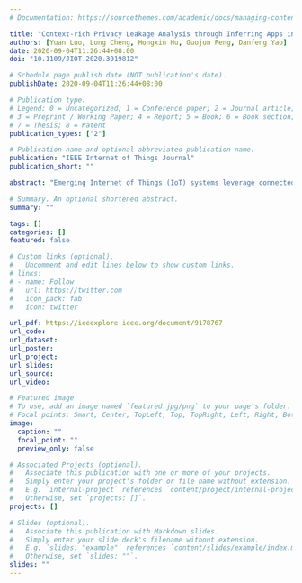```yaml
---
# Documentation: https://sourcethemes.com/academic/docs/managing-content/

title: "Context-rich Privacy Leakage Analysis through Inferring Apps in Smart Home IoT"
authors: [Yuan Luo, Long Cheng, Hongxin Hu, Guojun Peng, Danfeng Yao]
date: 2020-09-04T11:26:44+08:00
doi: "10.1109/JIOT.2020.3019812"

# Schedule page publish date (NOT publication's date).
publishDate: 2020-09-04T11:26:44+08:00

# Publication type.
# Legend: 0 = Uncategorized; 1 = Conference paper; 2 = Journal article;
# 3 = Preprint / Working Paper; 4 = Report; 5 = Book; 6 = Book section;
# 7 = Thesis; 8 = Patent
publication_types: ["2"]

# Publication name and optional abbreviated publication name.
publication: "IEEE Internet of Things Journal"
publication_short: ""

abstract: "Emerging Internet of Things (IoT) systems leverage connected devices to enable intelligent and automated functionalities. Despite the benefits, there exist privacy risks of network traffic, which have been studied by the previous research. However, with the current privacy inference remaining at the event-level, potential privacy risks are underestimated, which, as our study shows, can be much higher than previously reported through app-level traffic analysis. A key observation of our research is that IoT event-triggered traffic is generated by apps, which often adopt an if-trigger-then-action (triggeraction) programming paradigm. We utilize this feature to develop fingerprints to differentiate running apps, and learn contextrich privacy-sensitive information from apps. In this paper, we present a privacy leakage analysis called ALTA to infer running apps in smart home IoT environments. First, ALTA identifies app fingerprints through static analysis, and extracts sensitive information from app descriptions and input prompts. Then, through dynamic traffic profiling, it learns traffic fingerprints of apps. Finally, ALTA matches the fingerprints of app and traffic, and thus is able to pinpoint which app is running from IoT traffic at runtime. To demonstrate the feasibility of our approach, we analyze 254 SmartThings applications via program and natural language processing (NLP) analysis. We also perform the app inference evaluation on 31 apps executed in a simulated smart home. The results suggest that ALTA can effectively infer running apps from IoT traffic and learn context-rich information (e.g., health conditions, daily routines, and user activities) from apps with high accuracy."

# Summary. An optional shortened abstract.
summary: ""

tags: []
categories: []
featured: false

# Custom links (optional).
#   Uncomment and edit lines below to show custom links.
# links:
# - name: Follow
#   url: https://twitter.com
#   icon_pack: fab
#   icon: twitter

url_pdf: https://ieeexplore.ieee.org/document/9178767
url_code:
url_dataset:
url_poster:
url_project:
url_slides:
url_source:
url_video:

# Featured image
# To use, add an image named `featured.jpg/png` to your page's folder. 
# Focal points: Smart, Center, TopLeft, Top, TopRight, Left, Right, BottomLeft, Bottom, BottomRight.
image:
  caption: ""
  focal_point: ""
  preview_only: false

# Associated Projects (optional).
#   Associate this publication with one or more of your projects.
#   Simply enter your project's folder or file name without extension.
#   E.g. `internal-project` references `content/project/internal-project/index.md`.
#   Otherwise, set `projects: []`.
projects: []

# Slides (optional).
#   Associate this publication with Markdown slides.
#   Simply enter your slide deck's filename without extension.
#   E.g. `slides: "example"` references `content/slides/example/index.md`.
#   Otherwise, set `slides: ""`.
slides: ""
---
```


